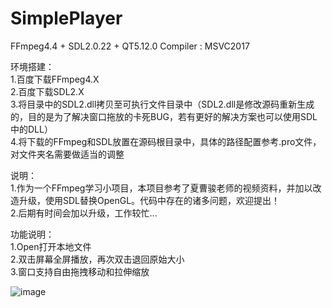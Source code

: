 # SimplePlayer
FFmpeg4.4 + SDL2.0.22 + QT5.12.0  Compiler : MSVC2017

环境搭建：  
1.百度下载FFmpeg4.X  
2.百度下载SDL2.X  
3.将目录中的SDL2.dll拷贝至可执行文件目录中（SDL2.dll是修改源码重新生成的，目的是为了解决窗口拖放的卡死BUG，若有更好的解决方案也可以使用SDL中的DLL）  
4.将下载的FFmpeg和SDL放置在源码根目录中，具体的路径配置参考.pro文件，对文件夹名需要做适当的调整  

说明：  
1.作为一个FFmpeg学习小项目，本项目参考了夏曹骏老师的视频资料，并加以改造升级，使用SDL替换OpenGL。代码中存在的诸多问题，欢迎提出！  
2.后期有时间会加以升级，工作较忙... 

功能说明：  
1.Open打开本地文件  
2.双击屏幕全屏播放，再次双击退回原始大小  
3.窗口支持自由拖拽移动和拉伸缩放  

![image](https://user-images.githubusercontent.com/42833383/179938188-aac49d17-3b59-4e00-b357-3526354466c8.png)
